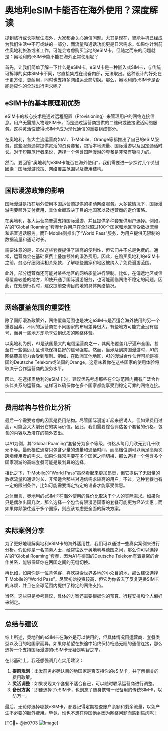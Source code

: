 # 奥地利eSIM卡能否在海外使用？深度解读

提到旅行或长期居住海外，大家都会关心通信问题。尤其是现在，智能手机已经成为我们生活中不可或缺的一部分，而流量和通话功能更是日常需求。如果你计划前往奥地利旅游或者工作，可能会考虑购买当地的eSIM卡。但随之而来的问题就是：奥地利的eSIM卡能不能在海外正常使用呢？

首先，让我们简单了解一下什么是eSIM卡。eSIM卡是一种嵌入式SIM卡，与传统可拆卸的实体SIM卡不同，它直接集成在设备内部，无法取出。这种设计的好处在于更方便、更耐用，同时也支持多网络运营商切换。那么，奥地利的eSIM卡是否能适应你的全球出行需求呢？

## eSIM卡的基本原理和优势

eSIM卡的核心技术是通过远程配置（Provisioning）来管理用户的网络连接信息。用户无需插入物理SIM卡，而是通过运营商提供的二维码或链接激活网络服务。这种灵活性使得eSIM卡成为现代通信的重要组成部分。

在奥地利，各大主流运营商如A1、T-Mobile、Orange等都推出了自己的eSIM服务。这些服务通常提供灵活的资费套餐，包括本地流量、国际漫游以及固定通话时长。对于短期旅行者来说，选择一个包含国际漫游的套餐是非常有吸引力的。

然而，要回答“奥地利的eSIM卡能否在海外使用”，我们需要进一步探讨几个关键因素：国际漫游政策、网络覆盖范围以及费用结构。

---

## 国际漫游政策的影响

国际漫游是指在境外使用本国运营商提供的移动网络服务。大多数情况下，国际漫游需要额外支付费用，具体金额取决于目的地国家以及运营商的定价策略。

在奥地利，各大运营商普遍支持国际漫游，并且提供多种套餐供用户选择。例如，A1的“Global Roaming”套餐允许用户在全球超过100个国家和地区享受数据流量和语音通话服务。而T-Mobile则推出了“World Pass”服务，为用户提供无限制的数据流量和通话时长。

需要注意的是，虽然这些套餐提供了较高的便利性，但它们并不总是免费的。通常，运营商会在基础资费上叠加额外的漫游费用。因此，在购买奥地利的eSIM卡之前，务必仔细阅读相关条款，了解哪些国家和地区被纳入了免费漫游范围。

此外，部分运营商还可能对某些地区的网络质量进行限制。比如，在偏远地区或信号覆盖较差的地方，即使开通了国际漫游服务，也可能面临网络不稳定的问题。因此，在规划行程时，建议提前查询目的地的具体网络情况。

---

## 网络覆盖范围的重要性

除了国际漫游政策外，网络覆盖范围也是决定eSIM卡是否适合海外使用的另一个重要因素。不同的运营商在不同国家的布局差异很大，有些地方可能完全没有信号，而另一些地方却能享受到优质的网络体验。

以奥地利为例，A1是该国最大的电信运营商之一，其网络覆盖几乎遍布全国，甚至在一些偏远山区也能保持良好的信号强度。然而，当涉及到跨国漫游时，A1的网络覆盖能力会受到限制。例如，在欧洲其他地区，A1的漫游合作伙伴可能是德国的Deutsche Telekom或法国的Orange，这意味着你在这些国家的使用体验将取决于合作运营商的服务水平。

因此，在选择奥地利的eSIM卡时，建议优先考虑那些在全球范围内拥有广泛合作伙伴关系的运营商。这样可以确保你在多个国家都能享受到稳定可靠的网络连接。

---

## 费用结构与性价比分析

最后一个需要考虑的因素是费用结构。尽管国际漫游听起来很诱人，但如果费用过高，可能会大大削弱它的实际价值。因此，我们需要综合评估各个套餐的价格、包含的内容以及潜在的额外支出。

以A1为例，其“Global Roaming”套餐分为多个等级，价格从每月几欧元到几十欧元不等。最低档位通常只包含少量的流量和通话时间，而高档位则可以满足高频次跨境使用者的需求。如果你经常需要在多个国家之间切换，那么选择一个包含多个国家漫游的高端套餐可能是最划算的选择。

相比之下，T-Mobile的“World Pass”虽然看起来更加昂贵，但它提供了无限量的数据流量和通话时长，非常适合那些对通信需求较高的用户。不过，这种套餐也有一定的限制条件，比如可能需要绑定特定的设备才能享受优惠。

总体而言，奥地利的eSIM卡在海外使用的性价比取决于个人的实际需求。如果你只是偶尔出国几次，那么选择一个包含有限漫游国家的套餐可能更为经济实惠；而如果你频繁往返于多个国家，则应该考虑更全面的解决方案。

---

## 实际案例分享

为了更好地理解奥地利eSIM卡的海外适用性，我们可以通过一些真实案例来进行分析。假设你是一名商务人士，经常往返于奥地利与德国之间，那么你可以选择A1的“Global Roaming”套餐，因为A1与德国的Deutsche Telekom有着紧密的合作关系，能够保证你在两国之间的无缝切换。

再比如，如果你是一位背包客，喜欢探索世界各地的小众目的地，那么建议选择T-Mobile的“World Pass”。尽管初始投资较高，但它为你省去了反复更换SIM卡的麻烦，并且在全球范围内提供了稳定的网络支持。

当然，这些只是参考建议，具体的方案还需要根据你的预算、行程安排和个人偏好来制定。

---

## 总结与建议

综上所述，奥地利的eSIM卡在海外是可以使用的，但具体情况因运营商、套餐类型以及目的地国家而异。如果你希望在旅途中始终保持畅通无阻的通信连接，那么选择一个支持国际漫游的eSIM卡无疑是明智之举。

在此基础上，我还想强调几点实用建议：

1. **提前规划**：出发前务必确认目的地国家是否支持你的eSIM卡，并了解相关的费用政策。
2. **灵活调整**：如果发现某个套餐不适合自己，可以随时联系运营商进行调整。
3. **备份方案**：即便选择了eSIM卡，也别忘了随身携带一张备用的传统SIM卡，以防万一。

最后，无论你选择哪款eSIM卡，都要记得定期检查账户余额和剩余流量，以免产生不必要的额外费用。毕竟，谁也不想在异国他乡因为网络问题而感到焦虑呢！

[TG💪+ @jx0703 ![Image](https://github.com/user-attachments/assets/dbca1d08-cadb-493c-b0ec-ad6f7a83f270)]